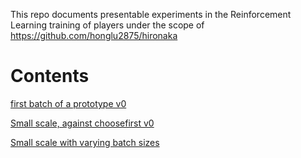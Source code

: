 This repo documents presentable experiments in the Reinforcement Learning training of players under the scope of https://github.com/honglu2875/hironaka

# Contents
[first batch of a prototype v0](v0)

[Small scale, against choosefirst v0](small-scale-against-choosefirst-v0)

[Small scale with varying batch sizes](small-scale-batch-size-impact)
